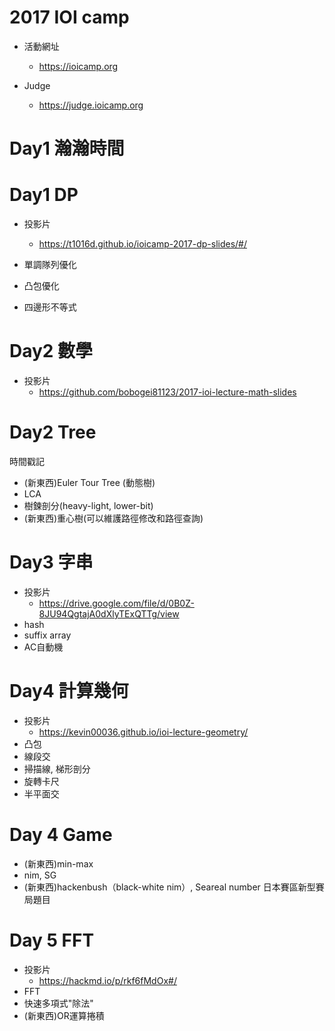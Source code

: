 # 2017 IOI camp
- 活動網址
	- https://ioicamp.org

- Judge
	- https://judge.ioicamp.org

# Day1 瀚瀚時間

# Day1 DP
- 投影片
	- https://t1016d.github.io/ioicamp-2017-dp-slides/#/

- 單調隊列優化
- 凸包優化
- 四邊形不等式

# Day2 數學
- 投影片
	- https://github.com/bobogei81123/2017-ioi-lecture-math-slides


# Day2 Tree

時間戳記
- (新東西)Euler Tour Tree (動態樹)
- LCA
- 樹鍊剖分(heavy-light, lower-bit)
- (新東西)重心樹(可以維護路徑修改和路徑查詢)

# Day3 字串
- 投影片
	- https://drive.google.com/file/d/0B0Z-8JU94QgtajA0dXlyTExQTTg/view
- hash
- suffix array
- AC自動機

# Day4 計算幾何
- 投影片
	- https://kevin00036.github.io/ioi-lecture-geometry/
- 凸包
- 線段交
- 掃描線, 梯形剖分
- 旋轉卡尺
- 半平面交

# Day 4 Game
- (新東西)min-max
- nim, SG
- (新東西)hackenbush（black-white nim）, Seareal number 日本賽區新型賽局題目

# Day 5 FFT
- 投影片
	- https://hackmd.io/p/rkf6fMdOx#/
- FFT
- 快速多項式"除法"
- (新東西)OR運算捲積
